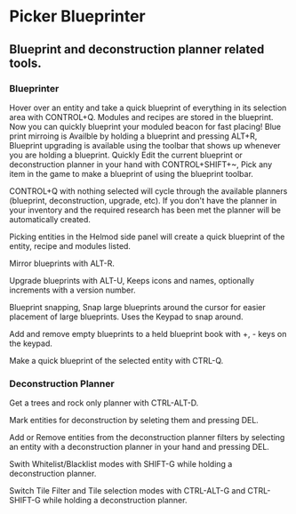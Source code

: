 # Picker Blueprinter

## Blueprint and deconstruction planner related tools.

### Blueprinter

Hover over an entity and take a quick blueprint of everything in its selection area with CONTROL+Q. Modules and recipes are stored in the blueprint. Now you can quickly blueprint your moduled beacon for fast placing! Blue print mirroing is Availble by holding a blueprint and pressing ALT+R, Blueprint upgrading is available using the toolbar that shows up whenever you are holding a blueprint. Quickly Edit the current blueprint or deconstruction planner in your hand with CONTROL+SHIFT+~, Pick any item in the game to make a blueprint of using the blueprint toolbar.

CONTROL+Q with nothing selected will cycle through the available planners (blueprint, deconstruction, upgrade, etc). If you don't have the planner in your inventory and the required research has been met the planner will be automatically created.

Picking entities in the Helmod side panel will create a quick blueprint of the entity, recipe and modules listed.

Mirror blueprints with ALT-R.

Upgrade blueprints with ALT-U, Keeps icons and names, optionally increments with a version number.

Blueprint snapping,  Snap large blueprints around the cursor for easier placement of large blueprints. Uses the Keypad to snap around.

Add and remove empty blueprints to a held blueprint book with +, - keys on the keypad.

Make a quick blueprint of the selected entity with CTRL-Q.

### Deconstruction Planner

Get a trees and rock only planner with CTRL-ALT-D.

Mark entities for deconstruction by seleting them and pressing DEL.

Add or Remove entities from the deconstruction planner filters by selecting an entity with a deconstruction planner in your hand and pressing DEL.

Swith Whitelist/Blacklist modes with SHIFT-G while holding a deconstruction planner.

Switch Tile Filter and Tile selection modes with CTRL-ALT-G and CTRL-SHIFT-G while holding a deconstruction planner.
